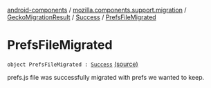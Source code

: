 [android-components](../../../index.md) / [mozilla.components.support.migration](../../index.md) / [GeckoMigrationResult](../index.md) / [Success](index.md) / [PrefsFileMigrated](./-prefs-file-migrated.md)

# PrefsFileMigrated

`object PrefsFileMigrated : `[`Success`](index.md) [(source)](https://github.com/mozilla-mobile/android-components/blob/master/components/support/migration/src/main/java/mozilla/components/support/migration/GeckoMigration.kt#L53)

prefs.js file was successfully migrated with prefs we wanted to keep.

